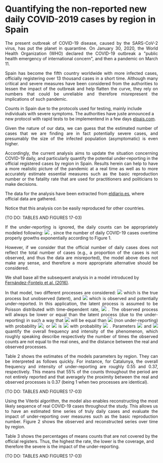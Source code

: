 # Quantifying the non-reported new daily COVID-2019 cases by region in Spain 

<p align="justify"> The present outbreak of  COVID-19 disease, caused by the SARS-CoV-2 virus, has put the planet in quarantine. On January 30, 2020, the World Health Organization (WHO) declared the COVID-19 outbreak a "public health emergency of international concern", and then a pandemic on March 11.</p>

<p align="justify"> Spain has become the fifth country worldwide with more infected cases, officially registering over 13 thousand cases in a short time. Although many critical and severe measures have been considered from the authorities to lessen the impact of the outbreak and help flatten the curve, they rely on numbers that could be unreliable and therefore misrepresent the implications of such pandemic. </p>

Counts in Spain due to the protocols used for testing, mainly include individuals with severe symptoms. The authorities have juste announced a new protocol with rapid tests to be implementend in a few days [elpais.com](https://elpais.com/sociedad/2020-03-18/el-numero-de-personas-contagiadas-por-coronavirus-crece-hasta-las-13716-un-18-mas-que-hace-un-dia.html).

<p align="justify"> Given the nature of our data, we can guess that the estimated number of cases that we are finding are in fact potentially severe cases, and presumably the size of the infected population (asymptomatic) is even higher.</p>

<p align="justify"> Accordingly, the current analysis aims to update the situation concerning COVID-19 daily, and particularly quantify the potential under-reporting in the official registered cases by region in Spain. Results herein can help to have a more realistic picture of the pandemic at a real time as well as to more accurately estimate essential measures such as the basic reproduction number or the fatality rate that are used for practitioners and politicians to make decisions.</p>

The data for the analysis have been  extracted from [eldiario.es](https://www.eldiario.es/sociedad/Consulta-evolucion-coronavirus-expansion-Espana_0_1005099739.html#mapaccaa), where official data are gathered.

<p align="justify"> Notice that this analysis con be easily reproduced for other countries. </p>

(TO DO: TABLES AND FIGURES 17-03)

<p align="justify">  If the under-reporting is ignored, the daily counts can be appropriately modeled following: <img src="https://render.githubusercontent.com/render/math?math=exp(\alpha_0 + \alpha_1t)"> , since the number of daily COVID-19 cases overtime properly growths exponentially according to Figure 1.</p>
 
<p align="justify"> However, if we consider that the official number of daily cases does not reflect the total number of cases (e.g., a proportion of the cases is not observed, and thus the data are misreported), the model above does not make any sense, and therefore a more appropriate alternative should be considered. </p>

We shall base all the subsequent analysis in a model  introduced by [Fernández-Fontelo et al. (2016)](https://onlinelibrary.wiley.com/doi/abs/10.1002/sim.7026). 

<p align="justify"> In that model, two different processes are considered: <img src="https://render.githubusercontent.com/render/math?math=X_n">  which is the true process but unobserved (latent), and <img src="https://render.githubusercontent.com/render/math?math=Y_n">  which is observed and potentially under-reported. In this application, the latent process is assumed to be Poisson distributed with time-dependent rate, <img src="https://render.githubusercontent.com/render/math?math=\lambda_t=exp(\beta_0 + \beta_1t)"> . The observed process will always be lower or equal than the latent process (due to the under-reporting) in such a way that <img src="https://render.githubusercontent.com/render/math?math=Y_n">  will be equal than <img src="https://render.githubusercontent.com/render/math?math=X_n">  (non under-reporting) with probability <img src="https://render.githubusercontent.com/render/math?math=1-\omega">; or <img src="https://render.githubusercontent.com/render/math?math=Y_n"> is <img src="https://render.githubusercontent.com/render/math?math=q \circ X_n">  with probability <img src="https://render.githubusercontent.com/render/math?math=\omega"> . Parameters <img src="https://render.githubusercontent.com/render/math?math=\omega">  and <img src="https://render.githubusercontent.com/render/math?math=q">  quantify the overall frequency and intensity of the phenomenon, which roughly speaking describe respectively the number of times the observed counts are not equal to the real ones, and the distance between the real and observed processes. </p>

<p align="justify"> Table 2 shows the estimates of the models parameters by region. They can be interpreted as follows quickly. For instance, for Catalunya, the overall frequency and intensity of under-reporting are roughly 0.55 and 0.37, respectively. This means that 55% of the counts throughout the period are not entirely reported and that averagely the proximity between the real and observed processes is 0.37 (being 1 when two processes are identical). </p>

(TO DO: TABLES AND FIGURES 17-03)

<p align="justify"> Using the Viterbi algorithm, the model also enables reconstructing the most likely sequence of real COVID-19 cases throughout the study. This allows us to have an estimated time series of truly daily cases and evaluate the impact of under-reporting over measures such as the basic reproduction number. Figure 2 shows the observed and reconstructed series over time by region. </p>

Table 3 shows the percentages of means counts that are not covered by the official registers. Thus, the highest the rate, the lower is the coverage, and therefore the severe is the impact of the under-reporting. 

(TO DO: TABLES AND FIGURES 17-03)
